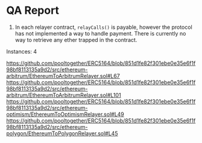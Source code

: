 # QA Report

1. In each relayer contract, `relayCalls()` is payable, however the protocol has not implemented a way to handle payment.
   There is currently no way to retrieve any ether trapped in the contract.

Instances: 4

https://github.com/pooltogether/ERC5164/blob/851d1fe82f301ebe0e35e6f1f98bf8113135a9d2/src/ethereum-arbitrum/EthereumToArbitrumRelayer.sol#L67
https://github.com/pooltogether/ERC5164/blob/851d1fe82f301ebe0e35e6f1f98bf8113135a9d2/src/ethereum-arbitrum/EthereumToArbitrumRelayer.sol#L101
https://github.com/pooltogether/ERC5164/blob/851d1fe82f301ebe0e35e6f1f98bf8113135a9d2/src/ethereum-optimism/EthereumToOptimismRelayer.sol#L49
https://github.com/pooltogether/ERC5164/blob/851d1fe82f301ebe0e35e6f1f98bf8113135a9d2/src/ethereum-polygon/EthereumToPolygonRelayer.sol#L45
